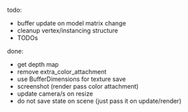 todo:
 * buffer update on model matrix change
 * cleanup vertex/instancing structure
 * TODOs

done:
* get depth map
* remove extra_color_attachment
* use BufferDimensions for texture save
* screenshot (render pass color attachment)
* update camera/s on resize
* do not save state on scene (just pass it on update/render)